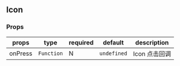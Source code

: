 ## Icon

### Props

| props | type | required | default | description |
| ----- | ---- | -------- | ------- | ----------- |
| onPress | `Function` | N | `undefined` | Icon 点击回调 |
